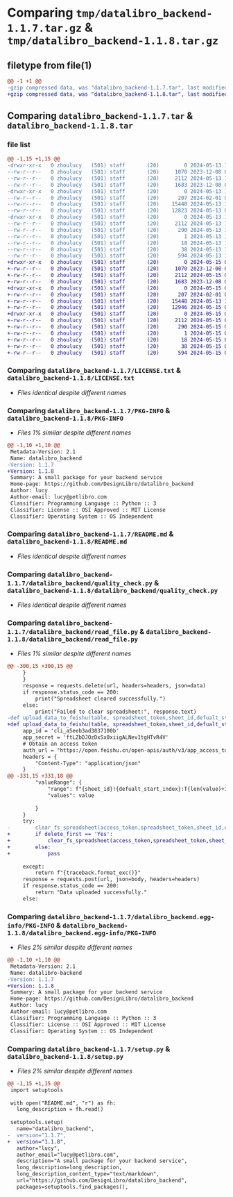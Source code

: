 # Comparing `tmp/datalibro_backend-1.1.7.tar.gz` & `tmp/datalibro_backend-1.1.8.tar.gz`

## filetype from file(1)

```diff
@@ -1 +1 @@
-gzip compressed data, was "datalibro_backend-1.1.7.tar", last modified: Mon May 13 10:16:03 2024, max compression
+gzip compressed data, was "datalibro_backend-1.1.8.tar", last modified: Wed May 15 06:18:36 2024, max compression
```

## Comparing `datalibro_backend-1.1.7.tar` & `datalibro_backend-1.1.8.tar`

### file list

```diff
@@ -1,15 +1,15 @@
-drwxr-xr-x   0 zhoulucy   (501) staff       (20)        0 2024-05-13 10:16:03.036903 datalibro_backend-1.1.7/
--rw-r--r--   0 zhoulucy   (501) staff       (20)     1070 2023-12-08 09:34:06.000000 datalibro_backend-1.1.7/LICENSE.txt
--rw-r--r--   0 zhoulucy   (501) staff       (20)     2112 2024-05-13 10:16:03.036621 datalibro_backend-1.1.7/PKG-INFO
--rw-r--r--   0 zhoulucy   (501) staff       (20)     1683 2023-12-08 09:30:25.000000 datalibro_backend-1.1.7/README.md
-drwxr-xr-x   0 zhoulucy   (501) staff       (20)        0 2024-05-13 10:16:03.035350 datalibro_backend-1.1.7/datalibro_backend/
--rw-r--r--   0 zhoulucy   (501) staff       (20)      207 2024-02-01 06:19:04.000000 datalibro_backend-1.1.7/datalibro_backend/__init__.py
--rw-r--r--   0 zhoulucy   (501) staff       (20)    15448 2024-05-13 10:15:45.000000 datalibro_backend-1.1.7/datalibro_backend/quality_check.py
--rw-r--r--   0 zhoulucy   (501) staff       (20)    12823 2024-05-13 09:15:55.000000 datalibro_backend-1.1.7/datalibro_backend/read_file.py
-drwxr-xr-x   0 zhoulucy   (501) staff       (20)        0 2024-05-13 10:16:03.036393 datalibro_backend-1.1.7/datalibro_backend.egg-info/
--rw-r--r--   0 zhoulucy   (501) staff       (20)     2112 2024-05-13 10:16:02.000000 datalibro_backend-1.1.7/datalibro_backend.egg-info/PKG-INFO
--rw-r--r--   0 zhoulucy   (501) staff       (20)      290 2024-05-13 10:16:03.000000 datalibro_backend-1.1.7/datalibro_backend.egg-info/SOURCES.txt
--rw-r--r--   0 zhoulucy   (501) staff       (20)        1 2024-05-13 10:16:02.000000 datalibro_backend-1.1.7/datalibro_backend.egg-info/dependency_links.txt
--rw-r--r--   0 zhoulucy   (501) staff       (20)       18 2024-05-13 10:16:02.000000 datalibro_backend-1.1.7/datalibro_backend.egg-info/top_level.txt
--rw-r--r--   0 zhoulucy   (501) staff       (20)       38 2024-05-13 10:16:03.037007 datalibro_backend-1.1.7/setup.cfg
--rw-r--r--   0 zhoulucy   (501) staff       (20)      594 2024-05-13 10:15:54.000000 datalibro_backend-1.1.7/setup.py
+drwxr-xr-x   0 zhoulucy   (501) staff       (20)        0 2024-05-15 06:18:36.011304 datalibro_backend-1.1.8/
+-rw-r--r--   0 zhoulucy   (501) staff       (20)     1070 2023-12-08 09:34:06.000000 datalibro_backend-1.1.8/LICENSE.txt
+-rw-r--r--   0 zhoulucy   (501) staff       (20)     2112 2024-05-15 06:18:36.011019 datalibro_backend-1.1.8/PKG-INFO
+-rw-r--r--   0 zhoulucy   (501) staff       (20)     1683 2023-12-08 09:30:25.000000 datalibro_backend-1.1.8/README.md
+drwxr-xr-x   0 zhoulucy   (501) staff       (20)        0 2024-05-15 06:18:36.009971 datalibro_backend-1.1.8/datalibro_backend/
+-rw-r--r--   0 zhoulucy   (501) staff       (20)      207 2024-02-01 06:19:04.000000 datalibro_backend-1.1.8/datalibro_backend/__init__.py
+-rw-r--r--   0 zhoulucy   (501) staff       (20)    15448 2024-05-13 10:15:45.000000 datalibro_backend-1.1.8/datalibro_backend/quality_check.py
+-rw-r--r--   0 zhoulucy   (501) staff       (20)    12946 2024-05-15 06:17:37.000000 datalibro_backend-1.1.8/datalibro_backend/read_file.py
+drwxr-xr-x   0 zhoulucy   (501) staff       (20)        0 2024-05-15 06:18:36.010802 datalibro_backend-1.1.8/datalibro_backend.egg-info/
+-rw-r--r--   0 zhoulucy   (501) staff       (20)     2112 2024-05-15 06:18:35.000000 datalibro_backend-1.1.8/datalibro_backend.egg-info/PKG-INFO
+-rw-r--r--   0 zhoulucy   (501) staff       (20)      290 2024-05-15 06:18:35.000000 datalibro_backend-1.1.8/datalibro_backend.egg-info/SOURCES.txt
+-rw-r--r--   0 zhoulucy   (501) staff       (20)        1 2024-05-15 06:18:35.000000 datalibro_backend-1.1.8/datalibro_backend.egg-info/dependency_links.txt
+-rw-r--r--   0 zhoulucy   (501) staff       (20)       18 2024-05-15 06:18:35.000000 datalibro_backend-1.1.8/datalibro_backend.egg-info/top_level.txt
+-rw-r--r--   0 zhoulucy   (501) staff       (20)       38 2024-05-15 06:18:36.011361 datalibro_backend-1.1.8/setup.cfg
+-rw-r--r--   0 zhoulucy   (501) staff       (20)      594 2024-05-15 06:18:09.000000 datalibro_backend-1.1.8/setup.py
```

### Comparing `datalibro_backend-1.1.7/LICENSE.txt` & `datalibro_backend-1.1.8/LICENSE.txt`

 * *Files identical despite different names*

### Comparing `datalibro_backend-1.1.7/PKG-INFO` & `datalibro_backend-1.1.8/PKG-INFO`

 * *Files 1% similar despite different names*

```diff
@@ -1,10 +1,10 @@
 Metadata-Version: 2.1
 Name: datalibro_backend
-Version: 1.1.7
+Version: 1.1.8
 Summary: A small package for your backend service
 Home-page: https://github.com/DesignLibro/datalibro_backend
 Author: lucy
 Author-email: lucy@petlibro.com
 Classifier: Programming Language :: Python :: 3
 Classifier: License :: OSI Approved :: MIT License
 Classifier: Operating System :: OS Independent
```

### Comparing `datalibro_backend-1.1.7/README.md` & `datalibro_backend-1.1.8/README.md`

 * *Files identical despite different names*

### Comparing `datalibro_backend-1.1.7/datalibro_backend/quality_check.py` & `datalibro_backend-1.1.8/datalibro_backend/quality_check.py`

 * *Files identical despite different names*

### Comparing `datalibro_backend-1.1.7/datalibro_backend/read_file.py` & `datalibro_backend-1.1.8/datalibro_backend/read_file.py`

 * *Files 1% similar despite different names*

```diff
@@ -300,15 +300,15 @@
     }
     }
     response = requests.delete(url, headers=headers, json=data)
     if response.status_code == 200:
         print("Spreadsheet cleared successfully.")
     else:
         print("Failed to clear spreadsheet:", response.text)
-def upload_data_to_feishu(table, spreadsheet_token,sheet_id,defualt_start_index = 'A1'):
+def upload_data_to_feishu(table, spreadsheet_token,sheet_id,defualt_start_index = 'A1',delete_first='Yes',startIndex=1):
     app_id = 'cli_a5eeb3ad3837100b'
     app_secret = 'ftLZbDJOzDxSx0xiigALNev1tgHTvR4V'
     # Obtain an access token
     auth_url = "https://open.feishu.cn/open-apis/auth/v3/app_access_token/internal/"
     headers = {
         "Content-Type": "application/json"
     }
@@ -331,15 +331,18 @@
         "valueRange": {
             "range": f"{sheet_id}!{defualt_start_index}:T{len(value)+1}",
             "values": value
   
         }
     }
     try:
-        clear_fs_spreadsheet(access_token,spreadsheet_token,sheet_id,endIndex=len(value))
+        if delete_first == 'Yes':
+            clear_fs_spreadsheet(access_token,spreadsheet_token,sheet_id,startIndex=startIndex,endIndex=len(value))
+        else:
+            pass
         
     except:
         return f"{traceback.format_exc()}"
     response = requests.post(url, json=body, headers=headers)
     if response.status_code == 200:
         return "Data uploaded successfully."
     else:
```

### Comparing `datalibro_backend-1.1.7/datalibro_backend.egg-info/PKG-INFO` & `datalibro_backend-1.1.8/datalibro_backend.egg-info/PKG-INFO`

 * *Files 2% similar despite different names*

```diff
@@ -1,10 +1,10 @@
 Metadata-Version: 2.1
 Name: datalibro-backend
-Version: 1.1.7
+Version: 1.1.8
 Summary: A small package for your backend service
 Home-page: https://github.com/DesignLibro/datalibro_backend
 Author: lucy
 Author-email: lucy@petlibro.com
 Classifier: Programming Language :: Python :: 3
 Classifier: License :: OSI Approved :: MIT License
 Classifier: Operating System :: OS Independent
```

### Comparing `datalibro_backend-1.1.7/setup.py` & `datalibro_backend-1.1.8/setup.py`

 * *Files 2% similar despite different names*

```diff
@@ -1,15 +1,15 @@
 import setuptools
 
 with open("README.md", "r") as fh:
   long_description = fh.read()
 
 setuptools.setup(
   name="datalibro_backend",
-  version="1.1.7",
+  version="1.1.8",
   author="lucy",
   author_email="lucy@petlibro.com",
   description="A small package for your backend service",
   long_description=long_description,
   long_description_content_type="text/markdown",
   url="https://github.com/DesignLibro/datalibro_backend",
   packages=setuptools.find_packages(),
```

